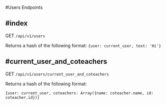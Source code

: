 #Users Endpoints

## #index
GET `/api/v1/users`

Returns a hash of the following format:
`{user: current_user, text: 'Hi'}`

## #current_user_and_coteachers
GET `/api/v1/users/current_user_and_coteachers`

Returns a hash of the following format:

`{user: current_user, coteachers: Array({name: coteacher.name, id: coteacher.id})}`
